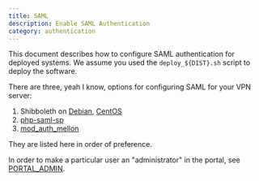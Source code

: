 ```yaml
---
title: SAML
description: Enable SAML Authentication
category: authentication
---
```


This document describes how to configure SAML authentication for deployed
systems. We assume you used the `deploy_${DIST}.sh` script to deploy the 
software. 

There are three, yeah I know, options for configuring SAML for your VPN server:

1. Shibboleth on [Debian](SHIBBOLETH_SP.md), [CentOS](SHIBBOLETH_SP_CENTOS.md)
2. [php-saml-sp](PHP_SAML_SP.md)
3. [mod_auth_mellon](MOD_AUTH_MELLON.md)

They are listed here in order of preference.

In order to make a particular user an "administrator" in the portal, see 
[PORTAL_ADMIN](PORTAL_ADMIN.md).
